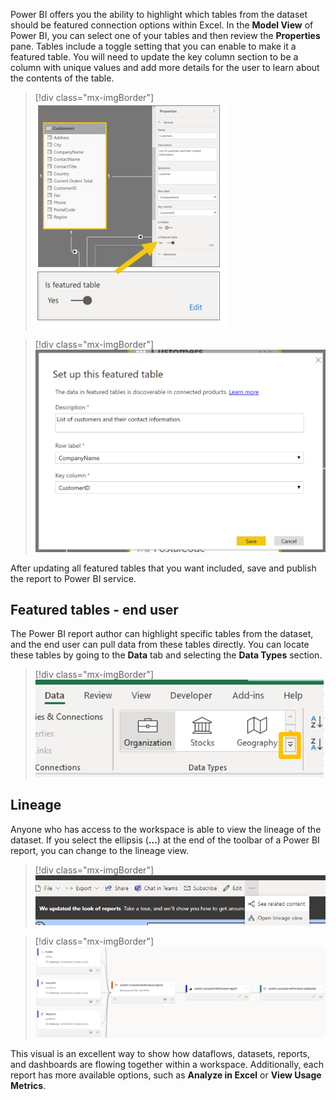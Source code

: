 Power BI offers you the ability to highlight which tables from the dataset should be featured connection options within Excel. In the **Model View** of Power BI, you can select one of your tables and then review the **Properties** pane. Tables include a toggle setting that you can enable to make it a featured table. You will need to update the key column section to be a column with unique values and add more details for the user to learn about the contents of the table.

> [!div class="mx-imgBorder"]
> [![Screenshot of a featured table.](../media/featured-table.png)](../media/featured-table.png#lightbox)

> [!div class="mx-imgBorder"]
> [![Screenshot of featured table details.](../media/featured-table-settings.png)](../media/featured-table-settings.png#lightbox)

After updating all featured tables that you want included, save and publish the report to Power BI service.

## Featured tables - end user

The Power BI report author can highlight specific tables from the dataset, and the end user can pull data from these tables directly. You can locate these tables by going to the **Data** tab and selecting the **Data Types** section.

> [!div class="mx-imgBorder"]
> [![Screenshot of the data types dropdown menu.](../media/data-types-menu.png)](../media/data-types-menu.png#lightbox)

## Lineage

Anyone who has access to the workspace is able to view the lineage of the dataset. If you select the ellipsis (**...**) at the end of the toolbar of a Power BI report, you can change to the lineage view.

> [!div class="mx-imgBorder"]
> [![Screenshot of lineage view menu.](../media/lineage-view-menu.png)](../media/lineage-view-menu.png#lightbox)

> [!div class="mx-imgBorder"]
> [![Screenshot example of diagram for lineage view.](../media/lineage-view.png)](../media/lineage-view.png#lightbox)

This visual is an excellent way to show how dataflows, datasets, reports, and dashboards are flowing together within a workspace. Additionally, each report has more available options, such as **Analyze in Excel** or **View Usage Metrics**.
